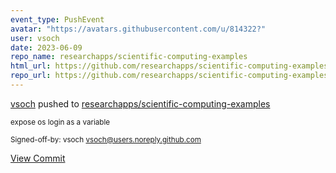 ```yaml
---
event_type: PushEvent
avatar: "https://avatars.githubusercontent.com/u/814322?"
user: vsoch
date: 2023-06-09
repo_name: researchapps/scientific-computing-examples
html_url: https://github.com/researchapps/scientific-computing-examples/commit/32c0ef034ba663d9cfdd03d32bd87449b1956bd0
repo_url: https://github.com/researchapps/scientific-computing-examples
---
```


<a href='https://github.com/vsoch' target='_blank'>vsoch</a> pushed to <a href='https://github.com/researchapps/scientific-computing-examples' target='_blank'>researchapps/scientific-computing-examples</a>

<small>expose os login as a variable

Signed-off-by: vsoch <vsoch@users.noreply.github.com></small>

<a href='https://github.com/researchapps/scientific-computing-examples/commit/32c0ef034ba663d9cfdd03d32bd87449b1956bd0' target='_blank'>View Commit</a>